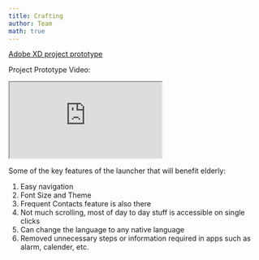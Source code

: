 ```yaml
---
title: Crafting
author: Team
math: true
---
```


<div>
<a href="https://drive.google.com/file/d/1OkuARRP9D67T7pUREcPjUfQiV7RfQfQP/view?usp=sharing">Adobe XD project prototype</a>
</div>

Project Prototype Video:
<div class="embed-responsive embed-responsive-4by3">
<iframe class="embed-responsive-item" src="https://drive.google.com/file/d/1kK_2ei77SnoZ_ZKTV1qUzQ4NR9yB_8gC/preview" allowfullscreen></iframe>
</div>

Some of the key features of the launcher that will benefit elderly: 
1. Easy navigation
2. Font Size and Theme 
3. Frequent Contacts feature is also there
4. Not much scrolling, most of day to day stuff is accessible on single clicks
5. Can change the language to any native language
6. Removed unnecessary steps or information required in apps such as alarm, calender, etc.
